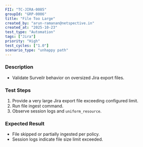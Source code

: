 ```yaml
---
FII: "TC-JIRA-0085"
groupId: "GRP-0006"
title: "File Too Large"
created_by: "arun-ramanan@netspective.in"
created_at: "2025-10-23"
test_type: "Automation"
tags: ["Jira"]
priority: "High"
test_cycles: ["1.0"]
scenario_type: "unhappy path"
---
```

### Description
- Validate Surveilr behavior on oversized Jira export files.

### Test Steps
1. Provide a very large Jira export file exceeding configured limit.  
2. Run file ingest command.  
3. Observe session logs and `uniform_resource`.

### Expected Result
- File skipped or partially ingested per policy.  
- Session logs indicate file size limit exceeded.
